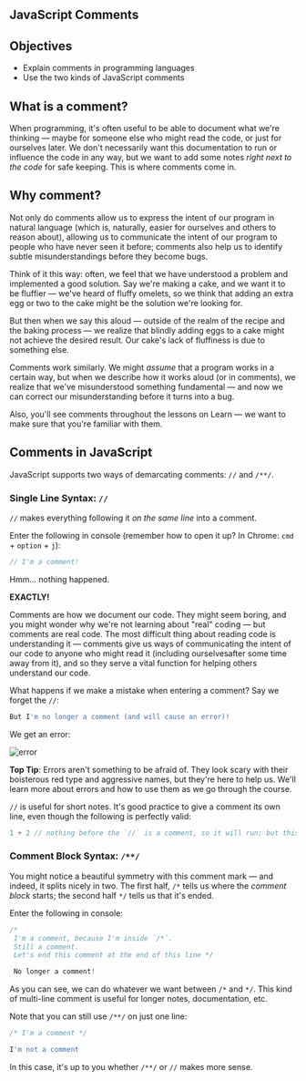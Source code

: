 JavaScript Comments
---

## Objectives

- Explain comments in programming languages
- Use the two kinds of JavaScript comments

## What is a comment?

When programming, it's often useful to be able to document what we're thinking — maybe for someone else who might read the code, or just for ourselves later. We don't necessarily want this documentation to run or influence the code in any way, but we want to add some notes _right next to the code_ for safe keeping. This is where comments come in.

## Why comment?

Not only do comments allow us to express the intent of our program in natural language (which is, naturally, easier for ourselves and others to reason about), allowing us to communicate the intent of our program to people who have never seen it before; comments also help us to identify subtle misunderstandings before they become bugs.

Think of it this way: often, we feel that we have understood a problem and implemented a good solution. Say we're making a cake, and we want it to be fluffier — we've heard of fluffy omelets, so we think that adding an extra egg or two to the cake might be the solution we're looking for.

But then when we say this aloud — outside of the realm of the recipe and the baking process — we realize that blindly adding eggs to a cake might not achieve the desired result. Our cake's lack of fluffiness is due to something else.

Comments work similarly. We might _assume_ that a program works in a certain way, but when we describe how it works aloud (or in comments), we realize that we've misunderstood something fundamental — and now we can correct our misunderstanding before it turns into a bug.

Also, you'll see comments throughout the lessons on Learn — we want to make sure that you're familiar with them.

## Comments in JavaScript

JavaScript supports two ways of demarcating comments: `//` and `/**/`.

### Single Line Syntax: `//`

`//` makes everything following it _on the same line_ into a comment.

Enter the following in console (remember how to open it up? In Chrome: `cmd` + `option` + `j`):

``` javascript
// I'm a comment!
```

Hmm... nothing happened.

**EXACTLY!**

Comments are how we document our code. They might seem boring, and you might wonder why we're not learning about "real" coding — but comments are real code. The most difficult thing about reading code is understanding it — comments give us ways of communicating the intent of our code to anyone who might read it (including ourselvesafter some time away from it), and so they serve a vital function for helping others understand our code.

What happens if we make a mistake when entering a comment? Say we forget the `//`:

``` javascript
But I'm no longer a comment (and will cause an error)!
```

We get an error:

![error](https://curriculum-content.s3.amazonaws.com/skills-based-js/comment%20error.png)

**Top Tip**: Errors aren't something to be afraid of. They look scary with their boisterous red type and aggressive names, but they're here to help us. We'll learn more about errors and how to use them as we go through the course.

`//` is useful for short notes. It's good practice to give a comment its own line, even though the following is perfectly valid:

``` javascript
1 + 2 // nothing before the `//` is a comment, so it will run; but this comment is just fine -- by the way, the answer is 3
```

### Comment Block Syntax: `/**/`

You might notice a beautiful symmetry with this comment mark — and indeed, it splits nicely in two. The first half, `/*` tells us where the _comment block_ starts; the second half `*/` tells us that it's ended.

Enter the following in console:

```javascript
/*
 I'm a comment, because I'm inside `/*`.
 Still a comment.
 Let's end this comment at the end of this line */

 No longer a comment!
```

As you can see, we can do whatever we want between `/*` and `*/`. This kind of multi-line comment is useful for longer notes, documentation, etc.

Note that you can still use `/**/` on just one line:

``` javascript
/* I'm a comment */

I'm not a comment
```

In this case, it's up to you whether `/**/` or `//` makes more sense.
